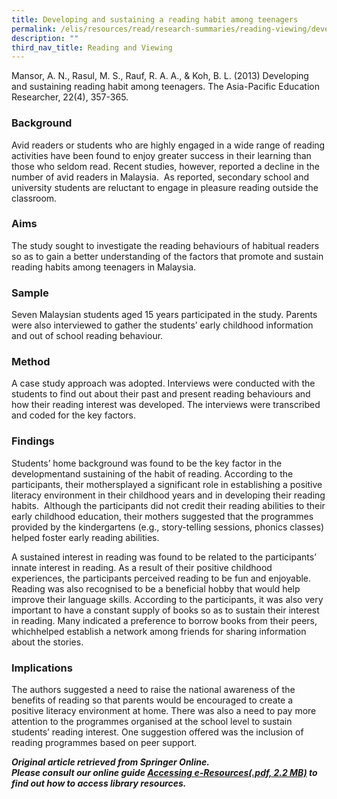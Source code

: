 ```yaml
---
title: Developing and sustaining a reading habit among teenagers
permalink: /elis/resources/read/research-summaries/reading-viewing/developing-sustaining-reading-habit-teenager/
description: ""
third_nav_title: Reading and Viewing
---
```

Mansor, A. N., Rasul, M. S., Rauf, R. A. A., & Koh, B. L. (2013) Developing and sustaining reading habit among teenagers. The Asia-Pacific Education Researcher, 22(4), 357-365.

### Background

Avid readers or students who are highly engaged in a wide range of reading activities have been found to enjoy greater success in their learning than those who seldom read. Recent studies, however, reported a decline in the number of avid readers in Malaysia.  As reported, secondary school and university students are reluctant to engage in pleasure reading outside the classroom.

### Aims

The study sought to investigate the reading behaviours of habitual readers so as to gain a better understanding of the factors that promote and sustain reading habits among teenagers in Malaysia.

### Sample

Seven Malaysian students aged 15 years participated in the study. Parents were also interviewed to gather the students’ early childhood information and out of school reading behaviour.

### Method

A case study approach was adopted. Interviews were conducted with the students to find out about their past and present reading behaviours and how their reading interest was developed. The interviews were transcribed and coded for the key factors.

### Findings

Students’ home background was found to be the key factor in the developmentand sustaining of the habit of reading. According to the participants, their mothersplayed a significant role in establishing a positive literacy environment in their childhood years and in developing their reading habits.  Although the participants did not credit their reading abilities to their early childhood education, their mothers suggested that the programmes provided by the kindergartens (e.g., story-telling sessions, phonics classes) helped foster early reading abilities.

A sustained interest in reading was found to be related to the participants’ innate interest in reading. As a result of their positive childhood experiences, the participants perceived reading to be fun and enjoyable. Reading was also recognised to be a beneficial hobby that would help improve their language skills. According to the participants, it was also very important to have a constant supply of books so as to sustain their interest in reading. Many indicated a preference to borrow books from their peers, whichhelped establish a network among friends for sharing information about the stories.

### Implications

The authors suggested a need to raise the national awareness of the benefits of reading so that parents would be encouraged to create a positive literacy environment at home. There was also a need to pay more attention to the programmes organised at the school level to sustain students’ reading interest. One suggestion offered was the inclusion of reading programmes based on peer support.


_**Original article retrieved from Springer Online.**_  
**_Please consult our online guide [Accessing e-Resources(.pdf, 2.2 MB)](https://academyofsingaporeteachers-moe-edu-sg-admin.cwp.sg/elis/resources/read/research-summaries/reading-and-viewing/18e45074-6b1b-4ac7-811f-1a8da16c4f81 "Accessing e-Resources") to find out how to access library resources._**